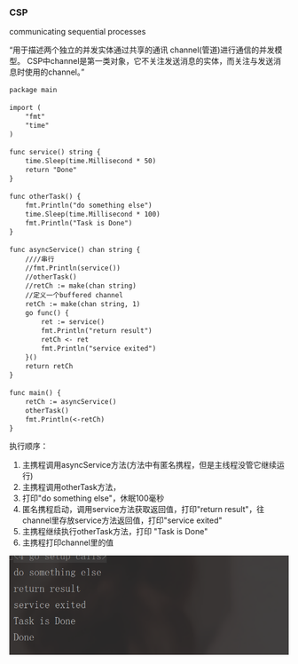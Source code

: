### CSP
communicating sequential processes

“用于描述两个独立的并发实体通过共享的通讯 channel(管道)进行通信的并发模型。 CSP中channel是第一类对象，它不关注发送消息的实体，而关注与发送消息时使用的channel。”
```
package main

import (
	"fmt"
	"time"
)

func service() string {
	time.Sleep(time.Millisecond * 50)
	return "Done"
}

func otherTask() {
	fmt.Println("do something else")
	time.Sleep(time.Millisecond * 100)
	fmt.Println("Task is Done")
}

func asyncService() chan string {
	////串行
	//fmt.Println(service())
	//otherTask()
	//retCh := make(chan string)
	//定义一个buffered channel
	retCh := make(chan string, 1)
	go func() {
		ret := service()
		fmt.Println("return result")
		retCh <- ret
		fmt.Println("service exited")
	}()
	return retCh
}

func main() {
	retCh := asyncService()
	otherTask()
	fmt.Println(<-retCh)
}
```
执行顺序：
1. 主携程调用asyncService方法(方法中有匿名携程，但是主线程没管它继续运行)
2. 主携程调用otherTask方法，
3. 打印"do something else"，休眠100毫秒
4. 匿名携程启动，调用service方法获取返回值，打印"return result"，往channel里存放service方法返回值，打印"service exited"
5. 主携程继续执行otherTask方法，打印
"Task is Done"
6. 主携程打印channel里的值

![image](../images/result.png)